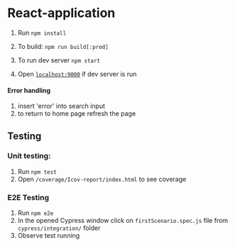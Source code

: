 # React-application

1) Run `npm install`

2) To build: `npm run build[:prod]`

3) To run dev server `npm start`

4) Open [`localhost:9000`][1] if dev server is run

[1]:http://localhost:9000

#### Error handling
1) insert 'error' into search input
2) to return to home page refresh the page


## Testing

### Unit testing:
1) Run `npm test`
2) Open `/coverage/Icov-report/index.html` to see coverage

### E2E Testing
1) Run `npm e2e`
2) In the opened Cypress window click on `firstScenario.spec.js` file from `cypress/integration/` folder
3) Observe test running
